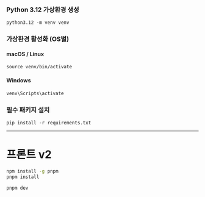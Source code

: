 ### Python 3.12 가상환경 생성
`python3.12 -m venv venv`

### 가상환경 활성화 (OS별)
#### macOS / Linux
`source venv/bin/activate`

#### Windows
`venv\Scripts\activate`

### 필수 패키지 설치
`pip install -r requirements.txt`

---

# 프론트 v2 
``` bash
npm install -g pnpm
pnpm install

pnpm dev
```